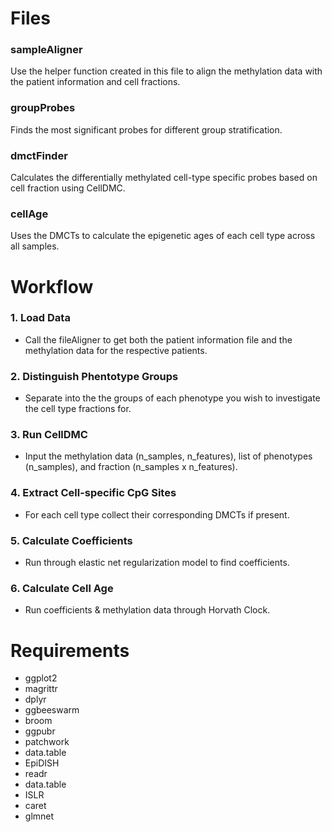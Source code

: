 # Files

### sampleAligner
Use the helper function created in this file to align the methylation data with the patient information and cell fractions.

### groupProbes
Finds the most significant probes for different group stratification.

### dmctFinder
Calculates the differentially methylated cell-type specific probes based on cell fraction using CellDMC.

### cellAge
Uses the DMCTs to calculate the epigenetic ages of each cell type across all samples.

# Workflow

### 1. Load Data
- Call the fileAligner to get both the patient information file and the methylation data for the respective patients.

### 2. Distinguish Phentotype Groups
- Separate into the the groups of each phenotype you wish to investigate the cell type fractions for.

### 3. Run CellDMC
- Input the methylation data (n_samples, n_features), list of phenotypes (n_samples), and fraction (n_samples x n_features).

### 4. Extract Cell-specific CpG Sites
- For each cell type collect their corresponding DMCTs if present.

### 5. Calculate Coefficients
- Run through elastic net regularization model to find coefficients.

### 6. Calculate Cell Age
- Run coefficients & methylation data through Horvath Clock.

# Requirements
- ggplot2
- magrittr
- dplyr
- ggbeeswarm
- broom
- ggpubr
- patchwork
- data.table
- EpiDISH
- readr
- data.table
- ISLR
- caret
- glmnet